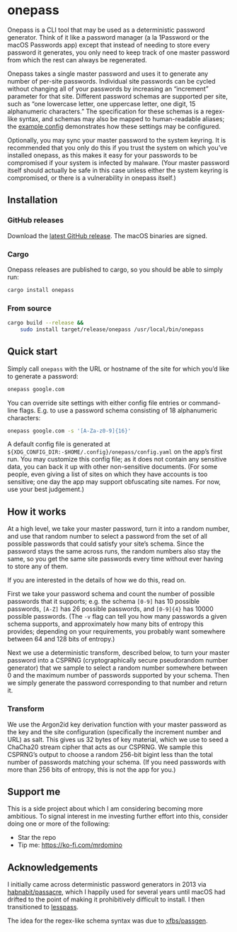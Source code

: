 # onepass

Onepass is a CLI tool that may be used as a deterministic password generator. Think of it like a password manager (a la 1Password or the macOS Passwords app) except that instead of needing to store every password it generates, you only need to keep track of one master password from which the rest can always be regenerated.

Onepass takes a single master password and uses it to generate any number of per-site passwords. Individual site passwords can be cycled without changing all of your passwords by increasing an “increment” parameter for that site. Different password schemas are supported per site, such as “one lowercase letter, one uppercase letter, one digit, 15 alphanumeric characters.” The specification for these schemas is a regex-like syntax, and schemas may also be mapped to human-readable aliases; the [example config](example/config.yaml) demonstrates how these settings may be configured.

Optionally, you may sync your master password to the system keyring. It is recommended that you only do this if you trust the system on which you’ve installed onepass, as this makes it easy for your passwords to be compromised if your system is infected by malware. (Your master password itself should actually be safe in this case unless either the system keyring is compromised, or there is a vulnerability in onepass itself.)

## Installation

### GitHub releases

Download the [latest GitHub release](https://github.com/mrdomino/onepass/releases/latest). The macOS binaries are signed.

### Cargo

Onepass releases are published to cargo, so you should be able to simply run:

```sh
cargo install onepass
```

### From source

```sh
cargo build --release &&
    sudo install target/release/onepass /usr/local/bin/onepass
```

## Quick start

Simply call `onepass` with the URL or hostname of the site for which you’d like to generate a password:

```sh
onepass google.com
```

You can override site settings with either config file entries or command-line flags. E.g. to use a password schema consisting of 18 alphanumeric characters:

```sh
onepass google.com -s '[A-Za-z0-9]{16}'
```

A default config file is generated at `${XDG_CONFIG_DIR:-$HOME/.config}/onepass/config.yaml` on the app’s first run. You may customize this config file; as it does not contain any sensitive data, you can back it up with other non-sensitive documents. (For some people, even giving a list of sites on which they have accounts is too sensitive; one day the app may support obfuscating site names. For now, use your best judgement.)

## How it works

At a high level, we take your master password, turn it into a random number, and use that random number to select a password from the set of all possible passwords that could satisfy your site’s schema. Since the password stays the same across runs, the random numbers also stay the same, so you get the same site passwords every time without ever having to store any of them.

If you are interested in the details of how we do this, read on.

First we take your password schema and count the number of possible passwords that it supports; e.g. the schema `[0-9]` has 10 possible passwords, `[A-Z]` has 26 possible passwords, and `[0-9]{4}` has 10000 possible passwords. (The `-v` flag can tell you how many passwords a given schema supports, and approximately how many bits of entropy this provides; depending on your requirements, you probably want somewhere between 64 and 128 bits of entropy.)

Next we use a deterministic transform, described below, to turn your master password into a CSPRNG (cryptographically secure pseudorandom number generator) that we sample to select a random number somewhere between 0 and the maximum number of passwords supported by your schema. Then we simply generate the password corresponding to that number and return it.

### Transform

We use the Argon2id key derivation function with your master password as the key and the site configuration (specifically the increment number and URL) as salt. This gives us 32 bytes of key material, which we use to seed a ChaCha20 stream cipher that acts as our CSPRNG. We sample this CSPRNG’s output to choose a random 256-bit bigint less than the total number of passwords matching your schema. (If you need passwords with more than 256 bits of entropy, this is not the app for you.)

## Support me

This is a side project about which I am considering becoming more ambitious. To signal interest in me investing further effort into this, consider doing one or more of the following:

* Star the repo
* Tip me: <https://ko-fi.com/mrdomino>

## Acknowledgements

I initially came across deterministic password generators in 2013 via [habnabit/passacre](https://github.com/habnabit/passacre), which I happily used for several years until macOS had drifted to the point of making it prohibitively difficult to install. I then transitioned to [lesspass](https://lesspass.com/).

The idea for the regex-like schema syntax was due to [xfbs/passgen](https://github.com/xfbs/passgen).
